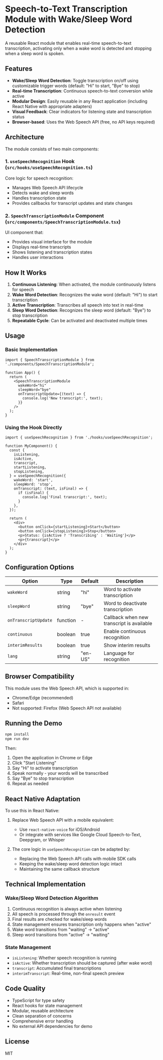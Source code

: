 # Speech-to-Text Transcription Module with Wake/Sleep Word Detection

A reusable React module that enables real-time speech-to-text transcription, activating only when a wake word is detected and stopping when a sleep word is spoken.

## Features

- **Wake/Sleep Word Detection**: Toggle transcription on/off using customizable trigger words (default: "Hi" to start, "Bye" to stop)
- **Real-time Transcription**: Continuous speech-to-text conversion while active
- **Modular Design**: Easily reusable in any React application (including React Native with appropriate adapters)
- **Visual Feedback**: Clear indicators for listening state and transcription status
- **Browser-based**: Uses the Web Speech API (free, no API keys required)

## Architecture

The module consists of two main components:

### 1. `useSpeechRecognition` Hook (`src/hooks/useSpeechRecognition.ts`)

Core logic for speech recognition:
- Manages Web Speech API lifecycle
- Detects wake and sleep words
- Handles transcription state
- Provides callbacks for transcript updates and state changes

### 2. `SpeechTranscriptionModule` Component (`src/components/SpeechTranscriptionModule.tsx`)

UI component that:
- Provides visual interface for the module
- Displays real-time transcripts
- Shows listening and transcription states
- Handles user interactions

## How It Works

1. **Continuous Listening**: When activated, the module continuously listens for speech
2. **Wake Word Detection**: Recognizes the wake word (default: "Hi") to start transcription
3. **Active Transcription**: Transcribes all speech into text in real-time
4. **Sleep Word Detection**: Recognizes the sleep word (default: "Bye") to stop transcription
5. **Repeatable Cycle**: Can be activated and deactivated multiple times

## Usage

### Basic Implementation

```tsx
import { SpeechTranscriptionModule } from './components/SpeechTranscriptionModule';

function App() {
  return (
    <SpeechTranscriptionModule
      wakeWord="hi"
      sleepWord="bye"
      onTranscriptUpdate={(text) => {
        console.log('New transcript:', text);
      }}
    />
  );
}
```

### Using the Hook Directly

```tsx
import { useSpeechRecognition } from './hooks/useSpeechRecognition';

function MyComponent() {
  const {
    isListening,
    isActive,
    transcript,
    startListening,
    stopListening,
  } = useSpeechRecognition({
    wakeWord: 'start',
    sleepWord: 'stop',
    onTranscript: (text, isFinal) => {
      if (isFinal) {
        console.log('Final transcript:', text);
      }
    },
  });

  return (
    <div>
      <button onClick={startListening}>Start</button>
      <button onClick={stopListening}>Stop</button>
      <p>Status: {isActive ? 'Transcribing' : 'Waiting'}</p>
      <p>{transcript}</p>
    </div>
  );
}
```

## Configuration Options

| Option | Type | Default | Description |
|--------|------|---------|-------------|
| `wakeWord` | string | "hi" | Word to activate transcription |
| `sleepWord` | string | "bye" | Word to deactivate transcription |
| `onTranscriptUpdate` | function | - | Callback when new transcript is available |
| `continuous` | boolean | true | Enable continuous recognition |
| `interimResults` | boolean | true | Show interim results |
| `lang` | string | "en-US" | Language for recognition |

## Browser Compatibility

This module uses the Web Speech API, which is supported in:
- Chrome/Edge (recommended)
- Safari
- Not supported: Firefox (Web Speech API not available)

## Running the Demo

```bash
npm install
npm run dev
```

Then:
1. Open the application in Chrome or Edge
2. Click "Start Listening"
3. Say "Hi" to activate transcription
4. Speak normally - your words will be transcribed
5. Say "Bye" to stop transcription
6. Repeat as needed

## React Native Adaptation

To use this in React Native:

1. Replace Web Speech API with a mobile equivalent:
   - Use `react-native-voice` for iOS/Android
   - Or integrate with services like Google Cloud Speech-to-Text, Deepgram, or Whisper

2. The core logic in `useSpeechRecognition` can be adapted by:
   - Replacing the Web Speech API calls with mobile SDK calls
   - Keeping the wake/sleep word detection logic intact
   - Maintaining the same callback structure

## Technical Implementation

### Wake/Sleep Word Detection Algorithm

1. Continuous recognition is always active when listening
2. All speech is processed through the `onresult` event
3. Final results are checked for wake/sleep words
4. State management ensures transcription only happens when "active"
5. Wake word transitions from "waiting" → "active"
6. Sleep word transitions from "active" → "waiting"

### State Management

- `isListening`: Whether speech recognition is running
- `isActive`: Whether transcription should be captured (after wake word)
- `transcript`: Accumulated final transcriptions
- `interimTranscript`: Real-time, non-final speech preview

## Code Quality

- TypeScript for type safety
- React hooks for state management
- Modular, reusable architecture
- Clean separation of concerns
- Comprehensive error handling
- No external API dependencies for demo

## License

MIT
